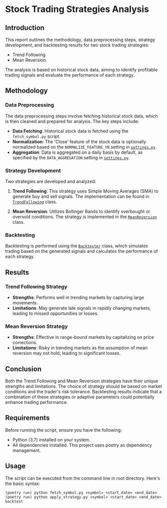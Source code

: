 # Stock Trading Strategies Analysis

## Introduction

This report outlines the methodology, data preprocessing steps, strategy development, and backtesting results for two stock trading strategies: 
- Trend Following  
- Mean Reversion. 

The analysis is based on historical stock data, aiming to identify profitable trading signals and evaluate the performance of each strategy.

## Methodology

### Data Preprocessing

The data preprocessing steps involve fetching historical stock data, which is then cleaned and prepared for analysis. The key steps include:

- **Data Fetching**: Historical stock data is fetched using the `fetch_symbol.py` script.
- **Normalization**: The 'Close' feature of the stock data is optionally normalized based on the `NORMALIZE_FEATURE_YN` setting in [`settings.py`](settings.py).
- **Aggregation**: Data is aggregated on a daily basis by default, as specified by the `DATA_AGGREGATION` setting in [`settings.py`](settings.py).

### Strategy Development

Two strategies are developed and analyzed:

1. **Trend Following**: This strategy uses Simple Moving Averages (SMA) to generate buy and sell signals. The implementation can be found in [`TrendFollowing`](utils/strategies/trend_following.py) class.
   
2. **Mean Reversion**: Utilizes Bollinger Bands to identify overbought or oversold conditions. The strategy is implemented in the [`MeanReversion`](utils/strategies/mean_reversion.py) class.

### Backtesting

Backtesting is performed using the [`Backtester`](utils/strategies/backtesting/backtester.py) class, which simulates trading based on the generated signals and calculates the performance of each strategy.

## Results

### Trend Following Strategy

- **Strengths**: Performs well in trending markets by capturing large movements.
- **Limitations**: May generate late signals in rapidly changing markets, leading to missed opportunities or losses.

### Mean Reversion Strategy

- **Strengths**: Effective in range-bound markets by capitalizing on price corrections.
- **Limitations**: Risky in trending markets as the assumption of mean reversion may not hold, leading to significant losses.

## Conclusion

Both the Trend Following and Mean Reversion strategies have their unique strengths and limitations. The choice of strategy should be based on market conditions and the trader's risk tolerance. Backtesting results indicate that a combination of these strategies or adaptive parameters could potentially enhance trading performance.

## Requirements

Before running the script, ensure you have the following:

- Python (3.7) installed on your system.
- All dependencies installed. This project uses poetry as dependency management.

## Usage

The script can be executed from the command line in root directory. Here's the basic syntax:

```shell
(poetry run) python fetch_symbol.py <symbol> <start_date> <end_date>
(poetry run) python apply_strategy.py <symbol> <start_date> <end_date> backtest